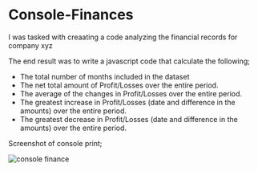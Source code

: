 # Console-Finances

I was tasked with creaating a code analyzing the financial records for company xyz

  The end result was to write a javascript code that calculate the following;

- The total number of months included in the dataset
- The net total amount of Profit/Losses over the entire period.
- The average of the changes in Profit/Losses over the entire period.
- The greatest increase in Profit/Losses (date and difference in the amounts) over the entire
period.
- The greatest decrease in Profit/Losses (date and difference in the amounts) over the entire
period.


Screenshot of console print;



![console finance](https://github.com/Ivash1315/Console-Finances/assets/98929108/551724a3-e089-4140-9b56-c96aa5019650)



